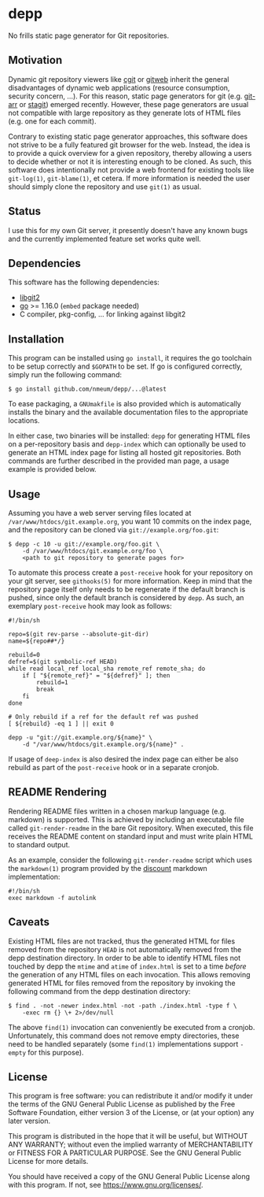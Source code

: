 # depp

No frills static page generator for Git repositories.

## Motivation

Dynamic git repository viewers like [cgit][cgit website] or
[gitweb][gitweb website] inherit the general disadvantages of dynamic
web applications (resource consumption, security concern, …). For this
reason, static page generators for git (e.g. [git-arr][git-arr website]
or [stagit][stagit website]) emerged recently. However, these page
generators are usual not compatible with large repository as they
generate lots of HTML files (e.g. one for each commit).

Contrary to existing static page generator approaches, this software
does not strive to be a fully featured git browser for the web. Instead,
the idea is to provide a quick overview for a given repository, thereby
allowing a users to decide whether or not it is interesting enough to be
cloned. As such, this software does intentionally not provide a web
frontend for existing tools like `git-log(1)`, `git-blame(1)`, et
cetera. If more information is needed the user should simply clone the
repository and use `git(1)` as usual.

## Status

I use this for my own Git server, it presently doesn't have any known
bugs and the currently implemented feature set works quite well.

## Dependencies

This software has the following dependencies:

* [libgit2][libgit2 website]
* [go][go website] >= 1.16.0 (`embed` package needed)
* C compiler, pkg-config, … for linking against libgit2

## Installation

This program can be installed using `go install`, it requires the go
toolchain to be setup correctly and `$GOPATH` to be set. If go is
configured correctly, simply run the following command:

	$ go install github.com/nmeum/depp/...@latest

To ease packaging, a `GNUmakfile` is also provided which is
automatically installs the binary and the available documentation files
to the appropriate locations.

In either case, two binaries will be installed: `depp` for generating
HTML files on a per-repository basis and `depp-index` which can
optionally be used to generate an HTML index page for listing all hosted
git repositories. Both commands are further described in the provided
man page, a usage example is provided below.

## Usage

Assuming you have a web server serving files located at
`/var/www/htdocs/git.example.org`, you want 10 commits on the index
page, and the repository can be cloned via `git://example.org/foo.git`:

	$ depp -c 10 -u git://example.org/foo.git \
		-d /var/www/htdocs/git.example.org/foo \
		<path to git repository to generate pages for>

To automate this process create a `post-receive` hook for your
repository on your git server, see `githooks(5)` for more information.
Keep in mind that the repository page itself only needs to be regenerate
if the default branch is pushed, since only the default branch is
considered by `depp`. As such, an exemplary `post-receive` hook may look
as follows:

	#!/bin/sh
	
	repo=$(git rev-parse --absolute-git-dir)
	name=${repo##*/}
	
	rebuild=0
	defref=$(git symbolic-ref HEAD)
	while read local_ref local_sha remote_ref remote_sha; do
		if [ "${remote_ref}" = "${defref}" ]; then
			rebuild=1
			break
		fi
	done
	
	# Only rebuild if a ref for the default ref was pushed
	[ ${rebuild} -eq 1 ] || exit 0
	
	depp -u "git://git.example.org/${name}" \
		-d "/var/www/htdocs/git.example.org/${name}" .

If usage of `deep-index` is also desired the index page can either be
also rebuild as part of the `post-receive` hook or in a separate cronjob.

## README Rendering

Rendering README files written in a chosen markup language (e.g.
markdown) is supported. This is achieved by including an executable file
called `git-render-readme` in the bare Git repository. When executed,
this file receives the README content on standard input and must write
plain HTML to standard output.

As an example, consider the following `git-render-readme` script which
uses the `markdown(1)` program provided by the [discount][discount website]
markdown implementation:

	#!/bin/sh
	exec markdown -f autolink

## Caveats

Existing HTML files are not tracked, thus the generated HTML for files
removed from the repository `HEAD` is not automatically removed from
the depp destination directory. In order to be able to identify HTML
files not touched by depp the `mtime` and `atime` of `index.html` is set
to a time *before* the generation of any HTML files on each invocation.
This allows removing generated HTML for files removed from the
repository by invoking the following command from the depp destination
directory:

	$ find . -not -newer index.html -not -path ./index.html -type f \
		-exec rm {} \+ 2>/dev/null

The above `find(1)` invocation can conveniently be executed from a
cronjob. Unfortunately, this command does not remove empty directories,
these need to be handled separately (some `find(1)` implementations
support `-empty` for this purpose).

## License

This program is free software: you can redistribute it and/or modify it
under the terms of the GNU General Public License as published by the
Free Software Foundation, either version 3 of the License, or (at your
option) any later version.

This program is distributed in the hope that it will be useful, but
WITHOUT ANY WARRANTY; without even the implied warranty of
MERCHANTABILITY or FITNESS FOR A PARTICULAR PURPOSE. See the GNU General
Public License for more details.

You should have received a copy of the GNU General Public License along
with this program. If not, see <https://www.gnu.org/licenses/>.

[cgit website]: https://git.zx2c4.com/cgit/
[gitweb website]: https://git-scm.com/docs/gitweb
[git-arr website]: https://blitiri.com.ar/p/git-arr/
[stagit website]: http://codemadness.nl/git/stagit/log.html
[libgit2 website]: https://libgit2.org/
[go website]: https://golang.org/
[discount website]: http://www.pell.portland.or.us/~orc/Code/discount/
[git2go repo]: https://github.com/libgit2/git2go
[git2go build]: https://github.com/libgit2/git2go#installing
